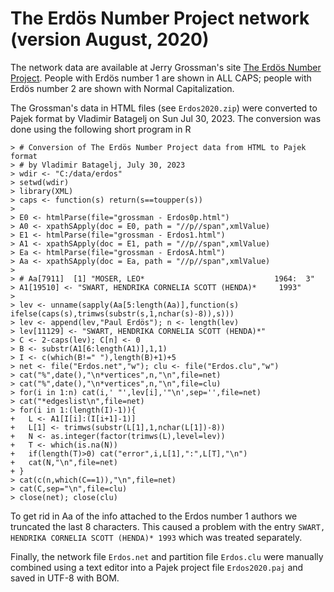 # The Erdös Number Project network (version August, 2020) 

The network data are available at Jerry Grossman's site [The Erdös Number Project](https://sites.google.com/oakland.edu/grossman/home/the-erdoes-number-project).
People with Erdös number 1 are shown in ALL CAPS;  people with Erdös number 2 are shown with Normal Capitalization. 

The Grossman's data in HTML files (see `Erdos2020.zip`) were converted to Pajek format by Vladimir Batagelj on Sun Jul 30, 2023.
The conversion was done using the following short program in R
```
> # Conversion of The Erdös Number Project data from HTML to Pajek format
> # by Vladimir Batagelj, July 30, 2023
> wdir <- "C:/data/erdos"
> setwd(wdir)
> library(XML)
> caps <- function(s) return(s==toupper(s))
>
> E0 <- htmlParse(file="grossman - Erdos0p.html")
> A0 <- xpathSApply(doc = E0, path = "//p//span",xmlValue)
> E1 <- htmlParse(file="grossman - Erdos1.html")
> A1 <- xpathSApply(doc = E1, path = "//p//span",xmlValue)
> Ea <- htmlParse(file="grossman - ErdosA.html")
> Aa <- xpathSApply(doc = Ea, path = "//p//span",xmlValue)
>
> # Aa[7911]  [1] "MOSER, LEO*                             1964:  3"
> A1[19510] <- "SWART, HENDRIKA CORNELIA SCOTT (HENDA)*     1993"
>
> lev <- unname(sapply(Aa[5:length(Aa)],function(s) ifelse(caps(s),trimws(substr(s,1,nchar(s)-8)),s)))
> lev <- append(lev,"Paul Erdös"); n <- length(lev)
> lev[11129] <- "SWART, HENDRIKA CORNELIA SCOTT (HENDA)*"
> C <- 2-caps(lev); C[n] <- 0
> B <- substr(A1[6:length(A1)],1,1)
> I <- c(which(B!=" "),length(B)+1)+5
> net <- file("Erdos.net","w"); clu <- file("Erdos.clu","w")
> cat("%",date(),"\n*vertices",n,"\n",file=net)
> cat("%",date(),"\n*vertices",n,"\n",file=clu)
> for(i in 1:n) cat(i,' "',lev[i],'"\n',sep='',file=net)
> cat("*edgeslist\n",file=net)
> for(i in 1:(length(I)-1)){
+   L <- A1[I[i]:(I[i+1]-1)]
+   L[1] <- trimws(substr(L[1],1,nchar(L[1])-8))
+   N <- as.integer(factor(trimws(L),level=lev))
+   T <- which(is.na(N))
+   if(length(T)>0) cat("error",i,L[1],":",L[T],"\n")
+   cat(N,"\n",file=net)
+ }
> cat(c(n,which(C==1)),"\n",file=net)
> cat(C,sep="\n",file=clu)
> close(net); close(clu)
```
To get rid in Aa of the info attached to the Erdos number 1 authors we truncated the last 8 characters. This caused a problem with the entry `SWART, HENDRIKA CORNELIA SCOTT (HENDA)* 1993` which was treated separately.

Finally, the network file `Erdos.net` and partition file `Erdos.clu` were manually combined using a text editor into a Pajek project file `Erdos2020.paj` and saved in UTF-8 with BOM.
